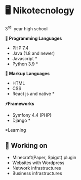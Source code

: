 # 🖥️ Nikotecnology

3<sup>rd</sup> &nbsp;year high school

**🌱 Programming Languages**
 - PHP 7.4
 -  Java (1.8 and newer)
 - Javascript *
 - Python 3.9 *
 
**🌅 Markup Languages**
 - HTML
 - CSS
 - React js and native *
 
**⚡Frameworks**
 - Symfony 4.4 (PHP)
 - Django *


*Learning

## 🔭 Working on
-	Minecraft(Paper, Spigot) plugin
-	Websites with Wordpress
-	Network infrastructures
-	Business infrastructures

